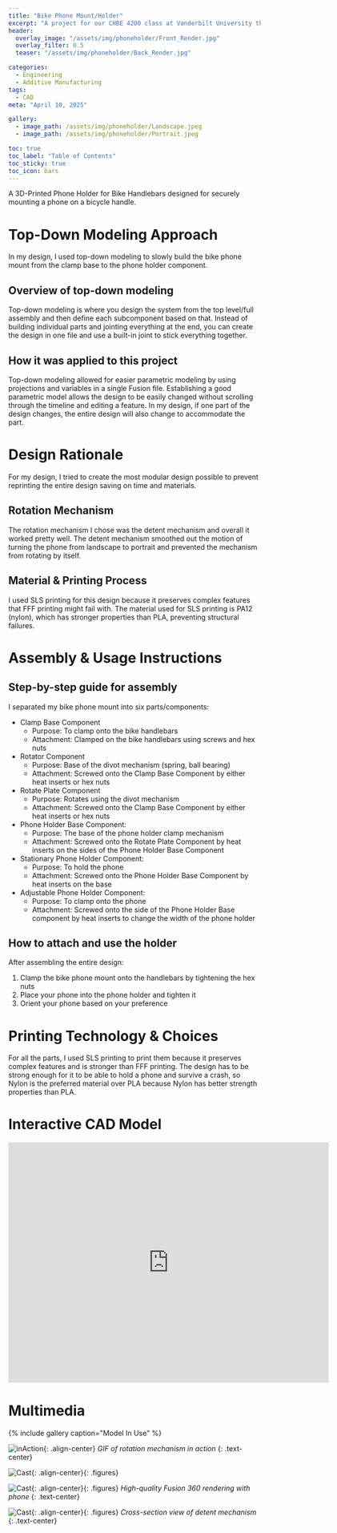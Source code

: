 ```yaml
---
title: "Bike Phone Mount/Holder"
excerpt: "A project for our CHBE 4200 class at Vanderbilt University that focuses on CADing a Bike Phone Mount using Top-Down Modeling Approach"
header:
  overlay_image: "/assets/img/phoneholder/Front_Render.jpg"
  overlay_filter: 0.5
  teaser: "/assets/img/phoneholder/Back_Render.jpg"

categories:
  - Engineering
  - Additive Manufacturing
tags:
  - CAD
meta: "April 10, 2025"

gallery:
  - image_path: /assets/img/phoneholder/Landscape.jpeg
  - image_path: /assets/img/phoneholder/Portrait.jpeg

toc: true
toc_label: "Table of Contents"
toc_sticky: true
toc_icon: bars
---
```


A 3D-Printed Phone Holder for Bike Handlebars designed for securely mounting a phone on a bicycle handle.

# Top-Down Modeling Approach
In my design, I used top-down modeling to slowly build the bike phone mount from the clamp base to the phone holder component. 

## Overview of top-down modeling
Top-down modeling is where you design the system from the top level/full assembly and then define each subcomponent based on that. Instead of building individual parts and jointing everything at the end, you can create the design in one file and use a built-in joint to stick everything together.

## How it was applied to this project
Top-down modeling allowed for easier parametric modeling by using projections and variables in a single Fusion file. Establishing a good parametric model allows the design to be easily changed without scrolling through the timeline and editing a feature. In my design, if one part of the design changes, the entire design will also change to accommodate the part.

# Design Rationale
For my design, I tried to create the most modular design possible to prevent reprinting the entire design saving on time and materials.

## Rotation Mechanism
The rotation mechanism I chose was the detent mechanism and overall it worked pretty well. The detent mechanism smoothed out the motion of turning the phone from landscape to portrait and prevented the mechanism from rotating by itself.

## Material & Printing Process
I used SLS printing for this design because it preserves complex features that FFF printing might fail with. The material used for SLS printing is PA12 (nylon), which has stronger properties than PLA, preventing structural failures.

# Assembly & Usage Instructions

## Step-by-step guide for assembly

I separated my bike phone mount into six parts/components:
* Clamp Base Component
  * Purpose: To clamp onto the bike handlebars
  * Attachment: Clamped on the bike handlebars using screws and hex nuts
* Rotator Component
  * Purpose: Base of the divot mechanism (spring, ball bearing)
  * Attachment: Screwed onto the Clamp Base Component by either heat inserts or hex nuts
* Rotate Plate Component
  * Purpose: Rotates using the divot mechanism
  * Attachment: Screwed onto the Clamp Base Component by either heat inserts or hex nuts
* Phone Holder Base Component:
  * Purpose: The base of the phone holder clamp mechanism
  * Attachment: Screwed onto the Rotate Plate Component by heat inserts on the sides of the Phone Holder Base Component
* Stationary Phone Holder Component:
  * Purpose: To hold the phone 
  * Attachment: Screwed onto the Phone Holder Base Component by heat inserts on the base
* Adjustable Phone Holder Component:
  * Purpose: To clamp onto the phone
  * Attachment: Screwed onto the side of the Phone Holder Base component by heat inserts to change the width of the phone holder

## How to attach and use the holder
After assembling the entire design: 
1. Clamp the bike phone mount onto the handlebars by tightening the hex nuts
2. Place your phone into the phone holder and tighten it
3. Orient your phone based on your preference

# Printing Technology & Choices
For all the parts, I used SLS printing to print them because it preserves complex features and is stronger than FFF printing. The design has to be strong enough for it to be able to hold a phone and survive a crash, so Nylon is the preferred material over PLA because Nylon has better strength properties than PLA.


# Interactive CAD Model
<iframe src="https://vanderbilt643.autodesk360.com/shares/public/SH286ddQT78850c0d8a445bece538406afd4?mode=embed" width="640" height="480" allowfullscreen="true" webkitallowfullscreen="true" mozallowfullscreen="true"  frameborder="0"></iframe>

<br>

# Multimedia
{% include gallery caption="Model In Use" %}

![inAction](/assets/img/phoneholder/Action.gif){: .align-center}
*GIF of rotation mechanism in action*
{: .text-center}

![Cast](/assets/img/phoneholder/Back_Render.jpg){: .align-center}{: .figures}

![Cast](/assets/img/phoneholder/Front_Render.jpg){: .align-center}{: .figures}
*High-quality Fusion 360 rendering with phone*
{: .text-center}

![Cast](/assets/img/phoneholder/Internal_Mechanism.png){: .align-center}{: .figures}
*Cross-section view of detent mechanism*
{: .text-center}